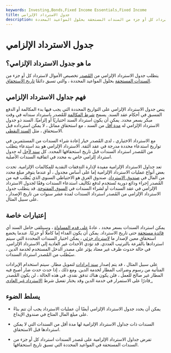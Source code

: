 ```yaml
---
keywords: Investing,Bonds,Fixed Income Essentials,Fixed Income
title: جدول الاسترداد الإلزامي
description: يتطلب جدول الاسترداد الإلزامي من المُصدر تخصيص الأموال لاسترداد كل أو جزء من السندات المستحقة بحلول المواعيد المحددة.
---
```


# جدول الاسترداد الإلزامي
## ما هو جدول الاسترداد الإلزامي؟

يتطلب جدول الاسترداد الإلزامي من [المُصدر](/issuer) تخصيص الأموال لاسترداد كل أو جزء من [السندات المستحقة](/bond) بحلول المواعيد المحددة ، والتي تسبق دائمًا [تاريخ الاستحقاق](/maturitydate).

## فهم جداول الاسترداد الإلزامي

ينص جدول الاسترداد الإلزامي على التواريخ المحددة التي يجب فيها بدء المكالمة أو الدفع المسبق في أحكام عقد السند. يسمح [شرط المكالمة](/callprovision) للمُصدر باسترداد سنداته في وقت مبكر بسعر محدد. يمكن أن يكون استرداد السند اختياريًا أو إلزاميًا. السند ذو جدول الاسترداد الإلزامي له [مدة أقل](/duration) من السند ، مع استحقاق مماثل ، لا يمكن استرداده قبل الاستحقاق ، مثل [السند النقطي](/bulletbond).

مع الاسترداد الاختياري ، لدى المُصدر خيار إعادة شراء السندات من المستثمرين في تواريخ استدعاء محددة مدرجة في عقد الثقة. الاسترداد الإلزامي هو بند استدعاء يتطلب من المُصدر استرداد السندات قبل تاريخ استحقاقها المحدد. كل [سند لأجل](/termbond) له جدول استرداد إلزامي خاص به محدد في اتفاقية السندات الأصلية.

تعد جداول الاسترداد الإلزامية مفيدة لإدارة التدفقات النقدية للمكالمات الإلزامية. تحدث بعض أنواع عمليات الاسترداد الإلزامية إما على أساس مجدول ، أو عندما يتوفر مبلغ محدد من المال في [صندوق الاسترداد](/sinkingfund). صندوق الغرق هو الاحتياطي السنوي الذي يُطلب فيه من المُصدر إجراء ودائع دورية تُستخدم لدفع تكاليف استدعاء السندات وفقًا لجدول الاسترداد الإلزامي في عقد السندات أو لشراء السندات في [السوق المفتوحة](/open-market). قد يتطلب جدول الاسترداد الإلزامي من المُصدر استرداد السندات لمدة عشر سنوات من تاريخ الإصدار ، على سبيل المثال.

## إعتبارات خاصة

يمكن استرداد السندات بسعر محدد ، عادةً [على قدم المساواة](/at-par) ، وسيتلقى حامل السند أي [فائدة مستحقة](/accruedinterest) حتى تاريخ الاسترداد. يمكن أن يكون الفداء إما كاملًا أو جزئيًا. عندما يخضع استحقاق معين لإصدار ما [لاسترداد جزئي](/partialredemption) ، يمكن اختيار السندات المحددة التي سيتم استردادها بالقرعة بالترتيب العددي. قد تؤدي الأحداث غير العادية إلى الاسترداد الإلزامي. في حالة حدوث ظرف غير معتاد يؤثر على مصدر الدخل المستخدم لخدمة الدين ، سيُطلب من المُصدر استرداد السندات.

على سبيل المثال ، قد يتم إصدار [سند إيرادات](/revenuebond) لتمويل مطار. سيتم استخدام الإيرادات المتأتية من رسوم وضرائب المطار لخدمة الدين. ومع ذلك ، إذا حدث حدث ضار أصبح فيه المطار غير صالح للعمل ، فلن يكون هناك تدفق نقدي. في هذه الحالة ، لن يكون المُصدر قادرًا على الاستمرار في خدمة الدين وقد يختار تفعيل شرط [الاسترداد غير العادي .](/extraordinaryredemption)

## يسلط الضوء

- يمكن أن يحدد جدول الاسترداد الإلزامي أيضًا أن عمليات الاسترداد يجب أن تتم بناءً على مبلغ المال المتاح في صندوق الإيداع.

- السندات ذات جداول الاسترداد الإلزامية لها مدة أقل من السندات التي لا يمكن استردادها قبل الاستحقاق.

- تفرض جداول الاسترداد الإلزامية على مُصدر السندات استرداد كل أو جزء من السندات المستحقة في المواعيد المحددة التي تسبق تاريخ استحقاقها.

